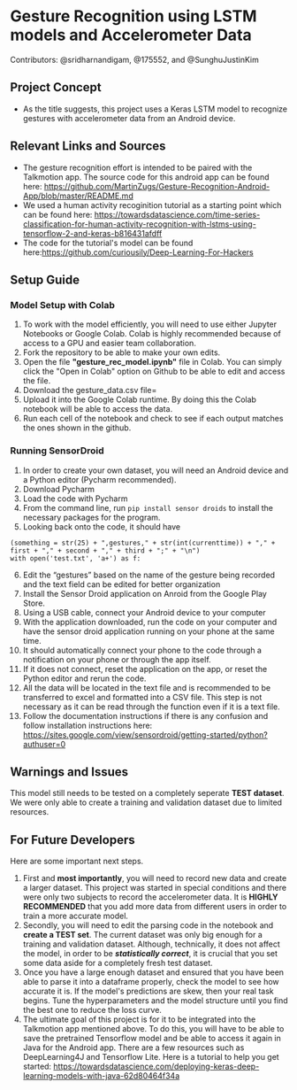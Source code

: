 # Gesture Recognition using LSTM models and Accelerometer Data

Contributors: @sridharnandigam, @175552, and @SunghuJustinKim 

## Project Concept
  - As the title suggests, this project uses a Keras LSTM model to recognize gestures with accelerometer data from an Android device.
  
## Relevant Links and Sources
  - The gesture recognition effort is intended to be paired with the Talkmotion app. The source code for this android app can be found here: https://github.com/MartinZugs/Gesture-Recognition-Android-App/blob/master/README.md
  - We used a human activity recoginition tutorial as a starting point which can be found here: https://towardsdatascience.com/time-series-classification-for-human-activity-recognition-with-lstms-using-tensorflow-2-and-keras-b816431afdff
  - The code for the tutorial's model can be found here:https://github.com/curiousily/Deep-Learning-For-Hackers

  
## Setup Guide
### Model Setup with Colab
  1. To work with the model efficiently, you will need to use either Jupyter Notebooks or Google Colab. Colab is highly recommended because of access to a GPU and easier team collaboration.
  2. Fork the repository to be able to make your own edits.
  3. Open the file **"gesture_rec_model.ipynb"** file in Colab. You can simply click the "Open in Colab" option on Github to be able to edit and access the file.
  4. Download the gesture_data.csv file=
  5. Upload it into the Google Colab runtime. By doing this the Colab notebook will be able to access the data.
  6. Run each cell of the notebook and check to see if each output matches the ones shown in the github.
  
### Running SensorDroid
  1. In order to create your own dataset, you will need an Android device and a Python editor (Pycharm recommended).
  2. Download Pycharm
  3. Load the code with Pycharm
  4. From the command line, run `pip install sensor droids` to install the necessary packages for the program.
  5. Looking back onto the code, it should have 
  ```
  (something = str(25) + ",gestures," + str(int(currenttime)) + "," + first + "," + second + "," + third + ";" + "\n")
  with open('test.txt', 'a+') as f:
  ```
  6. Edit the “gestures” based on the name of the gesture being recorded  and the text field can be edited for better organization
  7. Install the Sensor Droid application on Anroid from the Google Play Store.
  8. Using a USB cable, connect your Android device to your computer
  9. With the application downloaded, run the code on your computer and have the sensor droid application running on your phone at the same time.
  10. It should automatically connect your phone to the code through a notification on your phone or through the app itself. 
  11. If it does not connect, reset the application on the app, or reset the Python editor and rerun the code.
  12. All the data will be located in the text file and is recommended to be transferred to excel and formatted into a CSV file. This step is not necessary as it can be read through the function even if it is a text file.
  13. Follow the documentation instructions if there is any confusion and follow installation instructions here: https://sites.google.com/view/sensordroid/getting-started/python?authuser=0

  
## Warnings and Issues
  This model still needs to be tested on a completely seperate **TEST dataset**. We were only able to create a training and validation dataset due to limited resources.
  
## For Future Developers
  Here are some important next steps.
  1. First and **most importantly**, you will need to record new data and create a larger dataset. This project was started in special conditions and there were only two subjects to record the accelerometer data. It is **HIGHLY RECOMMENDED** that you add more data from different users in order to train a more accurate model.
  2. Secondly, you will need to edit the parsing code in the notebook and **create a TEST set**. The current dataset was only big enough for a training and validation dataset. Although, technically, it does not affect the model, in order to be ***statistically correct***, it is crucial that you set some data aside for a completely fresh test dataset.
  3. Once you have a large enough dataset and ensured that you have been able to parse it into a dataframe properly, check the model to see how accurate it is. If the model's predictions are skew, then your real task begins. Tune the hyperparameters and the model structure until you find the best one to reduce the loss curve. 
  4. The ultimate goal of this project is for it to be integrated into the Talkmotion app mentioned above. To do this, you will have to be able to save the pretrained Tensorflow model and be able to access it again in Java for the Android app. There are a few resources such as DeepLearning4J and Tensorflow Lite. Here is a tutorial to help you get started: https://towardsdatascience.com/deploying-keras-deep-learning-models-with-java-62d80464f34a

